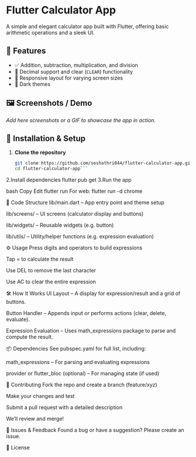 # Flutter Calculator App

A simple and elegant calculator app built with Flutter, offering basic arithmetic operations and a sleek UI.

## 🎯 Features
- ✅ Addition, subtraction, multiplication, and division  
- 🟰 Decimal support and clear (`CLEAR`) functionality  
- 📐 Responsive layout for varying screen sizes  
- 🎨 Dark themes 

## 🖼️ Screenshots / Demo
_Add here screenshots or a GIF to showcase the app in action._

## 🚀 Installation & Setup

1. **Clone the repository**  
   ```bash
   git clone https://github.com/seshathri044/flutter-calculator-app.git
   cd flutter-calculator-app```

2.Install dependencies
flutter pub get
3.Run the app

bash
Copy
Edit
flutter run
For web: flutter run -d chrome

🧩 Code Structure
lib/main.dart – App entry point and theme setup

lib/screens/ – UI screens (calculator display and buttons)

lib/widgets/ – Reusable widgets (e.g. button)

lib/utils/ – Utility/helper functions (e.g. expression evaluation)

⚙️ Usage
Press digits and operators to build expressions

Tap = to calculate the result

Use DEL to remove the last character

Use AC to clear the entire expression

🛠️ How It Works
UI Layout – A display for expression/result and a grid of buttons.

Button Handler – Appends input or performs actions (clear, delete, evaluate).

Expression Evaluation – Uses math_expressions package to parse and compute the result.

📦 Dependencies
See pubspec.yaml for full list, including:

math_expressions – For parsing and evaluating expressions

provider or flutter_bloc (optional) – For managing state (if used)

🤝 Contributing
Fork the repo and create a branch (feature/xyz)

Make your changes and test

Submit a pull request with a detailed description

We’ll review and merge!

🐞 Issues & Feedback
Found a bug or have a suggestion? Please create an issue.

📄 License
